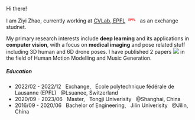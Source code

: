 
Hi there!&nbsp;&nbsp;

I am Ziyi Zhao, currently working at [CVLab, EPFL](https://www.epfl.ch/labs/cvlab/) <img src='./images/logo-epfl.png' width=5.5%/>  &nbsp;as an exchange studnet.

My primary research interests include **deep learning** and its applications in **computer vision**, with a focus on **medical imaging** and pose related stuff including 3D human and 6D drone poses. I have published 2 papers 
<a href='https://scholar.google.com/citations?user=BxGCRwoAAAAJ'> <img src="https://img.shields.io/endpoint? ogo=Google%20Scholar&url=https%3A%2F%2Fcdn.jsdelivr.net%2Fgh%2FJacoo-Zhao%2Fjacoo-zhao.github.io@google-scholar-stats%2Fgs_data_shieldsio.json&labelColor=f6f6f6&color=9cf&style=flat&label=citations"></a> in the field of Human Motion Modelling and Music Generation.

##### Education
* 2022/02 - 2022/12  &nbsp; Exchange, &nbsp; École polytechnique fédérale de Lausanne (EPFL) &nbsp;  @Lsuanee, Switzerland 
* 2020/09 - 2023/06 &nbsp; Master, &nbsp; Tongji Univerisity &nbsp; @Shanghai, China
* 2016/09 - 2020/06 &nbsp; Bachelor of Engineering, &nbsp; Jilin Univerisity &nbsp; @Jilin, China  
